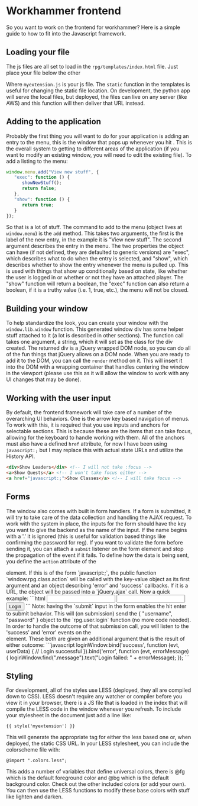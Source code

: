 # Workhammer frontend

So you want to work on the frontend for workhammer?  Here is a simple guide to how
to fit into the Javascript framework.

## Loading your file

The js files are all set to load in the `rpg/templates/index.html` file.  Just place
your file below the other <script> tags like:

<script type="text/javascript" src="{{ static('js/myextension.js') }}"></script>

Where `myextension.js` is your js file.  The `static` function in the templates is
useful for changing the static file location.  On development, the python app will
serve the local files, but deployed, the files can live on any server (like AWS) and
this function will then deliver that URL instead.

## Adding to the application

Probably the first thing you will want to do for your application is adding an entry
to the menu, this is the window that pops up whenever you hit <Esc>.  This is the
overall system to getting to different areas of the application (if you want to
modify an existing window, you will need to edit the existing file).  To add a
listing to the menu:
```javascript
window.menu.add("View new stuff", {
   "exec": function () {
      showNewStuff();
      return false;
   },
   "show": function () {
      return true;
   }
});
```
So that is a lot of stuff.  The command to add to the menu (object lives at 
`window.menu`) is the `add` method.  This takes two arguments, the first is the 
label of the new entry, in the example it is "View new stuff".  The second argument
describes the entry in the menu.  The two properties the object can have (if not
defined, they are defaulted to generic versions) are "exec", which describes what to
do when the entry is selected, and "show", which describes whether to show the entry
whenever the menu is pulled up.  This is used with things that show up conditionally
based on state, like whether the user is logged in or whether or not they have an
attached player.  The "show" function will return a boolean, the "exec" function
can also return a boolean, if it is a truthy value (i.e. 1, true, etc.), the menu 
will not be closed.

## Building your window

To help standardize the look, you can create your window with the 
`window.lib.window` function.  This generated window div has some helper stuff
attached to it (a lot is described in other sections).  The function call takes
one argument, a string, which it will set as the class for the div created.  The
returned div is a jQuery wrapped DOM node, so you can do all of the fun things that
jQuery allows on a DOM node.  When you are ready to add it to the DOM, you can
call the `render` method on it.  This will insert it into the DOM with a wrapping
container that handles centering the window in the viewport (please use this as it
will allow the window to work with any UI changes that may be done).

## Working with the user input

By default, the frontend framework will take care of a number of the overarching UI
behaviors.  One is the arrow key based navigation of menus.  To work with this, it
is required that you use inputs and anchors for selectable sections.  This is
because these are the items that can take focus, allowing for the keyboard to handle
working with them.  All of the anchors must also have a defined `href` attribute,
for now I have been using `javascript:;` but I may replace this with actual state
URLs and utilize the History API.
```html
<div>Show Leaders</div> <!-- I will not take :focus -->
<a>Show Quests</a> <!-- I won't take focus either -->
<a href="javascript:;">Show Classes</a> <!-- I will take focus -->
```

## Forms

The window also comes with built in form handlers.  If a form is submitted, it will
try to take care of the data collection and handling the AJAX request.  To work with
the system in place, the inputs for the form should have the key you want to give
the backend as the name of the input.  If the name begins with a '.' it is ignored
(this is useful for validation based things like confirming the password for reg).
If you want to validate the form before sending it, you can attach a `submit`
listener on the form element and stop the propagation of the event if it fails.
To define how the data is being sent, you define the `action` attribute of the 
<form> element.  If this is of the form `javascript:<rpg.class.action>;`, the public
function `window.rpg.class.action` will be called with the key-value object as its
first argument and an object describing 'error' and 'success' callbacks.  If it is
a URL, the object will be passed into a `jQuery.ajax` call.  Now a quick example:
```html
<form action="javascript:rpg.user.login;">
   <input type="text" name="username">
   <input type="password" name="password">
   <input type="submit" value="Login"> <!-- having a submit allows <Enter> to work -->
</form>
```
Note: having the `submit` input in the form enables the hit enter to submit behavior.
This will (on submission) send the { "username", "password" } object to the 
`rpg.user.login` function (no more code needed).  In order to handle the outcome of
that submission call, you will listen to the 'success' and 'error' events on the
<form> element.  These both are given an additional argument that is the result of
either outcome:
```javascript
loginWindow.bind('success', function (evt, userData) {
   // Login successful
}).bind('error', function (evt, errorMessage) {
   loginWindow.find(".message").text("Login failed: " + errorMessage);
});
```

## Styling

For development, all of the styles use LESS (deployed, they all are compiled down
to CSS).  LESS doesn't require any watcher or compiler before you view it in your
browser, there is a JS file that is loaded in the index that will compile the LESS
code in the window whenever you refresh.  To include your stylesheet in the document
just add a line like:
```django
{{ style('myextension') }}
```
This will generate the appropriate <link> tag for either the less based one or, when
deployed, the static CSS URL.  In your LESS stylesheet, you can include the 
colorscheme file with:
```less
@import ".colors.less";
```
This adds a number of variables that define universal colors, there is @fg which is
the default foreground color and @bg which is the default background color.  Check
out the other included colors (or add your own).  You can then use the LESS 
functions to modify these base colors with stuff like lighten and darken.

